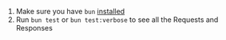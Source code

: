 1. Make sure you have `bun` [installed](https://bun.sh/docs/installation)
2. Run `bun test` or `bun test:verbose` to see all the Requests and Responses
